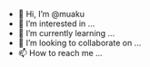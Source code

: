 - 👋 Hi, I’m @muaku
- 👀 I’m interested in ...
- 🌱 I’m currently learning ...
- 💞️ I’m looking to collaborate on ...
- 📫 How to reach me ...

<!---
muaku/muaku is a ✨ special ✨ repository because its `README.md` (this file) appears on your GitHub profile.
You can click the Preview link to take a look at your changes.
--->
